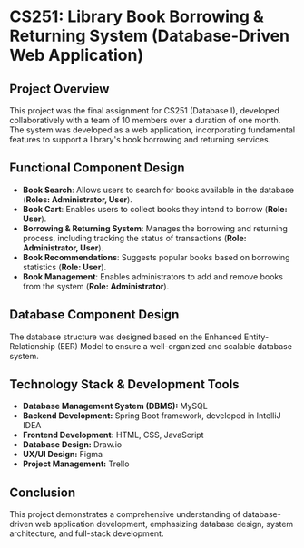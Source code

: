 # CS251: Library Book Borrowing & Returning System (Database-Driven Web Application)

## Project Overview
  This project was the final assignment for CS251 (Database I), developed collaboratively with a team of 10 members over a duration of one month.
  The system was developed as a web application, incorporating fundamental features to support a library's book borrowing and returning services.

## Functional Component Design 
- **Book Search**: Allows users to search for books available in the database (**Roles: Administrator, User**).  
- **Book Cart**: Enables users to collect books they intend to borrow (**Role: User**).  
- **Borrowing & Returning System**: Manages the borrowing and returning process, including tracking the status of transactions (**Role: Administrator, User**).  
- **Book Recommendations**: Suggests popular books based on borrowing statistics (**Role: User**).  
- **Book Management**: Enables administrators to add and remove books from the system (**Role: Administrator**).

## Database Component Design 
  The database structure was designed based on the Enhanced Entity-Relationship (EER) Model to ensure a well-organized and scalable database system.

## Technology Stack & Development Tools  
- **Database Management System (DBMS):** MySQL  
- **Backend Development:** Spring Boot framework, developed in IntelliJ IDEA
- **Frontend Development:** HTML, CSS, JavaScript  
- **Database Design:** Draw.io  
- **UX/UI Design:** Figma  
- **Project Management:** Trello

## Conclusion
This project demonstrates a comprehensive understanding of database-driven web application development, emphasizing database design, system architecture, and full-stack development.
